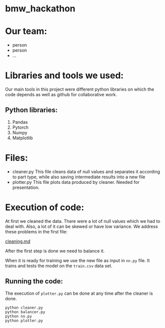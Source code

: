 # bmw_hackathon
# Our team:
- person
- person
- ...
# Libraries and tools we used:
Our main tools in this project were different python libraries on which the code depends as well as github for collaborative work.
## Python libraries:
1. Pandas
2. Pytorch
3. Numpy
4. Matplotlib
   
# Files:
- cleaner.py
This file cleans data of null values and separates it according to part type, while also saving intermediate results into a new file
- plotter.py
This file plots data produced by cleaner. Needed for presentation.
# Execution of code:
At first we cleaned the data. There were a lot of null values which we had to deal with. Also, a lot of it can be skewed or have low 
variance. We address these problems in the first file:

[cleaning.md](./cleaning.md)

After the first step is done we need to balance it.

When it is ready for training we use the new file as input in ```nn.py``` file. It trains and tests the model on
the ```train.csv``` data set. 

## Running the code:
The execution of ```plotter.py``` can be done at any time after the cleaner is done.
```
python cleaner.py
python balancer.py
python nn.py
python plotter.py
```